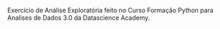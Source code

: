 Exercício de Análise Exploratória feito no Curso Formação Python para Analises de Dados 3.0 da Datascience Academy.